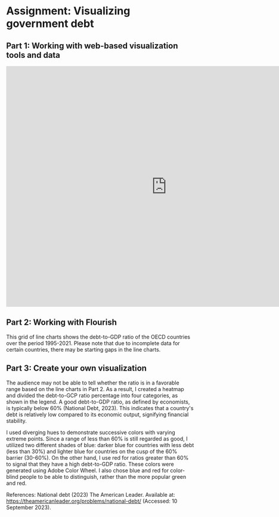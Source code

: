 # Assignment: Visualizing government debt

## Part 1: Working with web-based visualization tools and data
<iframe src="https://data.oecd.org/chart/7b81" width="860" height="645" style="border: 0" mozallowfullscreen="true" webkitallowfullscreen="true" allowfullscreen="true"><a href="https://data.oecd.org/chart/7b81" target="_blank">OECD Chart: General government debt, Total, % of GDP, Annual, 2019</a></iframe>

## Part 2: Working with Flourish
This grid of line charts shows the debt-to-GDP ratio of the OECD countries over the period 1995-2021. Please note that due to incomplete data for certain countries, there may be starting gaps in the line charts.

<div class="flourish-embed flourish-chart" data-src="visualisation/14954541"><script src="https://public.flourish.studio/resources/embed.js"></script></div>

## Part 3: Create your own visualization
The audience may not be able to tell whether the ratio is in a favorable range based on the line charts in Part 2. As a result, I created a heatmap and divided the debt-to-GCP ratio percentage into four categories, as shown in the legend.  A good debt-to-GDP ratio, as defined by economists, is typically below 60% (National Debt, 2023). This indicates that a country's debt is relatively low compared to its economic output, signifying financial stability.

I used diverging hues to demonstrate successive colors with varying extreme points. Since a range of less than 60% is still regarded as good, I utilized two different shades of blue: darker blue for countries with less debt (less than 30%) and lighter blue for countries on the cusp of the 60% barrier (30-60%). On the other hand, I use red for ratios greater than 60% to signal that they have a high debt-to-GDP ratio. These colors were generated using Adobe Color Wheel. I also chose blue and red for color-blind people to be able to distinguish, rather than the more popular green and red.

References:
National debt (2023) The American Leader. Available at: https://theamericanleader.org/problems/national-debt/ (Accessed: 10 September 2023).	


<div class="flourish-embed flourish-heatmap" data-src="visualisation/14963943"><script src="https://public.flourish.studio/resources/embed.js"></script></div>

